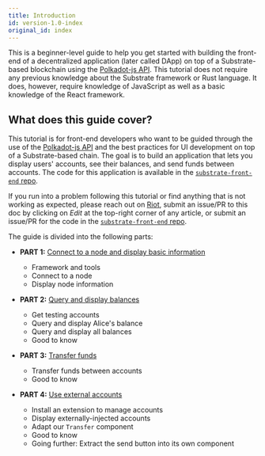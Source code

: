 ```yaml
---
title: Introduction
id: version-1.0-index
original_id: index
---
```


This is a beginner-level guide to help you get started with building the front-end of a decentralized application (later called DApp) on top of a Substrate-based blockchain using the [Polkadot-js API](https://github.com/polkadot-js). This tutorial does not require any previous knowledge about the Substrate framework or Rust language. It does, however, require knowledge of JavaScript as well as a basic knowledge of the React framework.

## What does this guide cover?

This tutorial is for front-end developers who want to be guided through the use of the [Polkadot-js API](https://github.com/polkadot-js) and the best practices for UI development on top of a Substrate-based chain. The goal is to build an application that lets you display users' accounts, see their balances, and send funds between accounts. The code for this application is available in the [`substrate-front-end` repo](https://github.com/substrate-developer-hub/substrate-front-end).

If you run into a problem following this tutorial or find anything that is not working as expected, please reach out on [Riot](https://riot.im/app/#/room/!HzySYSaIhtyWrwiwEV:matrix.org), submit an issue/PR to this doc by clicking on *Edit* at the top-right corner of any article, or submit an issue/PR for the code in the [`substrate-front-end` repo](https://github.com/substrate-developer-hub/substrate-front-end/issues/new).

The guide is divided into the following parts:

* **PART 1:** [Connect to a node and display basic information](part-1-connect-to-a-node.md)
    * Framework and tools
    * Connect to a node
    * Display node information

* **PART 2:** [Query and display balances](part-2-query-balances.md)
    * Get testing accounts
    * Query and display Alice's balance
    * Query and display all balances
    * Good to know

* **PART 3:** [Transfer funds](part-3-transfer-funds.md)
    * Transfer funds between accounts
    * Good to know
    
* **PART 4:** [Use external accounts](part-4-use-external-accounts.md)
    * Install an extension to manage accounts
    * Display externally-injected accounts
    * Adapt our `Transfer` component
    * Good to know
    * Going further: Extract the send button into its own component

